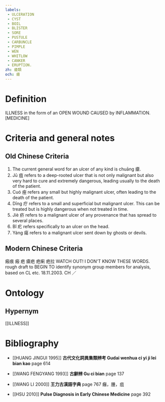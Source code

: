 ```yaml
---
labels: 
 - ULCERATION
 - CYST
 - BOIL
 - BLISTER
 - SORE
 - PUSTULE
 - CARBUNCLE
 - PIMPLE
 - WEN
 - WHITLOW
 - CANKER
 - ERUPTION.
zh: 瘡類
och: 瘡
---
```


# Definition
ILLNESS in the form of an OPEN WOUND CAUSED by INFLAMMATION. [MEDICINE]
# Criteria and general notes
## Old Chinese Criteria
1. The current general word for an ulcer of any kind is chuāng 瘡.
2. Jū 疽 refers to a deep-rooted ulcer that is not only malignant but also very hard to cure and extremely dangerous, leading usually to the death of the patient.
3. Cuó 痤 refers any small but highly malignant ulcer, often leading to the death of the patient.
4. Dīng 疔 refers to a small and superficial but malignant ulcer. This can be treated but is highly dangerous when not treated in time.
5. Jiè 疥 refers to a malignant ulcer of any provenance that has spread to several places.
6. Bǐ 疕 refers specifically to an ulcer on the head.
7. Yáng 瘍 refers to a malignant ulcer sent down by ghosts or devils.
## Modern Chinese Criteria
瘢痕
瘢
疤
瘡疤
疤瘌
疤拉
WATCH OUT! I DON'T KNOW THESE WORDS.
rough draft to BEGIN TO identify synonym group members for analysis, based on CL etc. 18.11.2003. CH ／
# Ontology

## Hypernym
[[ILLNESS]]
# Bibliography
- [[HUANG JINGUI 1995]]
**古代文化詞異集類辨考 Gudai wenhua ci yi ji lei bian kao** page 614

- [[WANG FENGYANG 1993]]
**古辭辨 Gu ci bian** page 137

- [[WANG LI 2000]]
**王力古漢語字典** page 767
癰，腫，疽
- [[HSU 2010]]
**Pulse Diagnosis in Early Chinese Medicine** page 392
